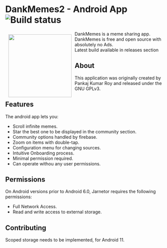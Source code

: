 # DankMemes2 - Android App ![Build status](https://github.com/wallabag/android-app/workflows/CI/badge.svg?branch=master)

<img src="https://github.com/1719pankaj/Dank-Memes-2/blob/main/Images/meme_icon.png" align="left"
width="200" hspace="10" vspace="10">

DankMemes is a meme sharing app.  
DankMemes is free and open source with absolutely no Ads.  
Latest build available in releases section

## About

This application was originally created by Pankaj Kumar Roy and released under the GNU GPLv3.

## Features

The android app lets you:
- Scroll infinite memes.
- Star the best one to be displayed in the community section.
- Community options handled by firebase.
- Zoom on items with double-tap.
- Configuration menu for changing sources.
- Intuitive Onboarding process.
- Minimal permission required.
- Can operate withou any user permissions.

## Permissions

On Android versions prior to Android 6.0, Jarnetor requires the following permissions:
- Full Network Access.
- Read and write access to external storage.

## Contributing

Scoped storage needs to be implemented, for Android 11.

